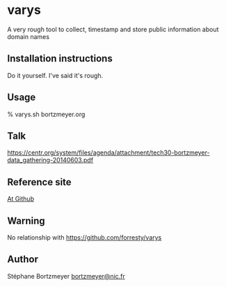 varys
=====

A very rough tool to collect, timestamp and store public information about domain names 

Installation instructions
-------------------------

Do it yourself. I've said it's rough.

Usage
-----

% varys.sh bortzmeyer.org

Talk
----

https://centr.org/system/files/agenda/attachment/tech30-bortzmeyer-data_gathering-20140603.pdf

Reference site
--------------
[At Github](https://github.com/bortzmeyer/varys)

Warning
-------

No relationship with https://github.com/forresty/varys

Author
------
Stéphane Bortzmeyer
bortzmeyer@nic.fr